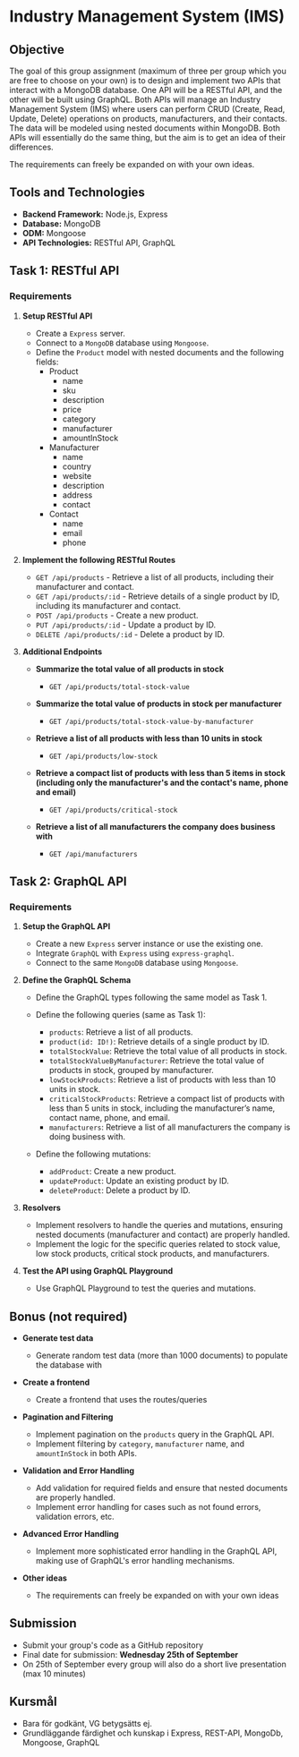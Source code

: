 # **Industry Management System (IMS)**

## **Objective**

The goal of this group assignment (maximum of three per group which you are free to choose on your own) is to design and implement two APIs that interact with a MongoDB database. One API will be a RESTful API, and the other will be built using GraphQL. Both APIs will manage an Industry Management System (IMS) where users can perform CRUD (Create, Read, Update, Delete) operations on products, manufacturers, and their contacts. The data will be modeled using nested documents within MongoDB. Both APIs will essentially do the same thing, but the aim is to get an idea of their differences.

The requirements can freely be expanded on with your own ideas.

## **Tools and Technologies**

- **Backend Framework:** Node.js, Express
- **Database:** MongoDB
- **ODM:** Mongoose
- **API Technologies:** RESTful API, GraphQL

## **Task 1: RESTful API**

### **Requirements**

1. **Setup RESTful API**
   - Create a `Express` server.
   - Connect to a `MongoDB` database using `Mongoose`.
   - Define the `Product` model with nested documents and the following fields:
      - Product
        - name
        - sku
        - description
        - price
        - category
        - manufacturer
        - amountInStock
      - Manufacturer
        - name
        - country
        - website
        - description
        - address
        - contact
      - Contact
        - name
        - email
        - phone

2. **Implement the following RESTful Routes**
    - `GET /api/products` - Retrieve a list of all products, including their manufacturer and contact.
    - `GET /api/products/:id` - Retrieve details of a single product by ID, including its manufacturer and contact.
    - `POST /api/products` - Create a new product.
    - `PUT /api/products/:id` - Update a product by ID.
    - `DELETE /api/products/:id` - Delete a product by ID.

3. **Additional Endpoints**
   - **Summarize the total value of all products in stock**
     - `GET /api/products/total-stock-value`

   - **Summarize the total value of products in stock per manufacturer**
     - `GET /api/products/total-stock-value-by-manufacturer`

   - **Retrieve a list of all products with less than 10 units in stock**
     - `GET /api/products/low-stock`

   - **Retrieve a compact list of products with less than 5 items in stock (including only the manufacturer's and the contact's name, phone and email)**
     - `GET /api/products/critical-stock`

   - **Retrieve a list of all manufacturers the company does business with**
     - `GET /api/manufacturers`

## **Task 2: GraphQL API**

### **Requirements**

1. **Setup the GraphQL API**
   - Create a new `Express` server instance or use the existing one.
   - Integrate `GraphQL` with `Express` using `express-graphql`.
   - Connect to the same `MongoDB` database using `Mongoose`.

2. **Define the GraphQL Schema**
   - Define the GraphQL types following the same model as Task 1.
   - Define the following queries (same as Task 1):
     - `products`: Retrieve a list of all products.
     - `product(id: ID!)`: Retrieve details of a single product by ID.
     - `totalStockValue`: Retrieve the total value of all products in stock.
     - `totalStockValueByManufacturer`: Retrieve the total value of products in stock, grouped by manufacturer.
     - `lowStockProducts`: Retrieve a list of products with less than 10 units in stock.
     - `criticalStockProducts`: Retrieve a compact list of products with less than 5 units in stock, including the manufacturer’s name, contact name, phone, and email.
     - `manufacturers`: Retrieve a list of all manufacturers the company is doing business with.

   - Define the following mutations:
     - `addProduct`: Create a new product.
     - `updateProduct`: Update an existing product by ID.
     - `deleteProduct`: Delete a product by ID.

3. **Resolvers**

    - Implement resolvers to handle the queries and mutations, ensuring nested documents (manufacturer and contact) are properly handled.
    - Implement the logic for the specific queries related to stock value, low stock products, critical stock products, and manufacturers.

4. **Test the API using GraphQL Playground**
   - Use GraphQL Playground to test the queries and mutations.

## **Bonus (not required)**

- **Generate test data**
  - Generate random test data (more than 1000 documents) to populate the database with

- **Create a frontend**
  - Create a frontend that uses the routes/queries

- **Pagination and Filtering**
  - Implement pagination on the `products` query in the GraphQL API.
  - Implement filtering by `category`, `manufacturer` name, and `amountInStock` in both APIs.

- **Validation and Error Handling**
  - Add validation for required fields and ensure that nested documents are properly handled.
  - Implement error handling for cases such as not found errors, validation errors, etc.

- **Advanced Error Handling**
  - Implement more sophisticated error handling in the GraphQL API, making use of GraphQL's error handling mechanisms.

- **Other ideas**
  - The requirements can freely be expanded on with your own ideas

## **Submission**

- Submit your group's code as a GitHub repository
- Final date for submission: **Wednesday 25th of September**
- On 25th of September every group will also do a short live presentation (max 10 minutes)

## **Kursmål**

- Bara för godkänt, VG betygsätts ej.
- Grundläggande färdighet och kunskap i Express, REST-API, MongoDb, Mongoose, GraphQL
